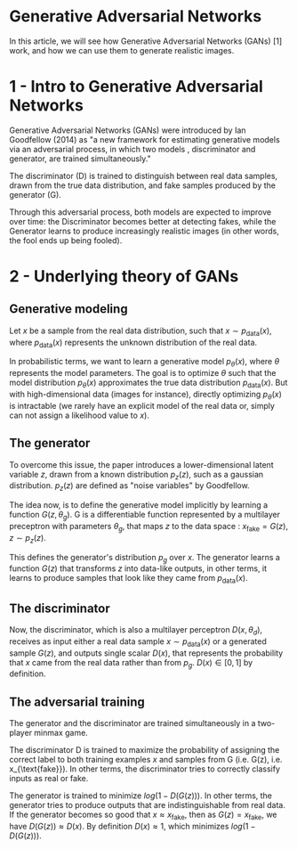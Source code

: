 # Generative Adversarial Networks

In this article, we will see how Generative Adversarial Networks (GANs) [1]  work, and how we can use them to generate realistic images.

# 1 - Intro to Generative Adversarial Networks

Generative Adversarial Networks (GANs) were introduced by Ian Goodfellow (2014) as "a new framework for estimating generative models via an adversarial process, in which two models , discriminator and generator, are trained simultaneously."

The discriminator (D) is trained to distinguish between real data samples, drawn from the true data distribution, and fake samples produced by the generator (G).

Through this adversarial process, both models are expected to improve over time: the Discriminator becomes better at detecting fakes, while the Generator learns to produce increasingly realistic images (in other words, the fool ends up being fooled).

# 2 - Underlying theory of GANs

## Generative modeling
Let $x$ be a sample from the real data distribution, such that $x \sim p_{\text{data}}(x)$, where $p_{\text{data}}(x)$ represents the unknown distribution of the real data. 

In probabilistic terms, we want to learn a generative model $p_\theta(x)$, where $\theta$ represents the model parameters. The goal is to optimize $\theta$ such that the model distribution $p_\theta(x)$ approximates the true data distribution $p_{\text{data}}(x)$. But with high-dimensional data (images for instance), directly optimizing $p_\theta(x)$ is intractable (we rarely have an explicit model of the real data or, simply can not assign a likelihood value to $x$).

## The generator
To overcome this issue, the paper introduces a lower-dimensional latent variable $z$, drawn from a known distribution $p_z(z)$, such as a gaussian distribution. $p_z(z)$ are defined as "noise variables" by Goodfellow. 

The idea now, is to define the generative model implicitly by learning a function $G(z,\theta_g)$. G is a differentiable function represented by a multilayer preceptron with parameters $\theta_g$, that maps $z$ to the data space : $x_{\text{fake}} = G(z)$, $z \sim p_z(z)$.

This defines the generator's distribution $p_g$ over $x$. The generator learns a function $G(z)$ that transforms $z$ into data-like outputs, in other terms, it learns to produce samples that look like they came from $p_{\text{data}}(x)$.

## The discriminator
Now, the discriminator, which is also a multilayer perceptron $D(x,\theta_d)$, receives as input either a real data sample $x \sim p_{\text{data}}(x)$ or a generated sample $G(z)$, and outputs single scalar $D(x)$, that represents the probability that $x$ came from the real data rather than from $p_g$. $D(x) \in [0,1]$ by definition.

## The adversarial training
The generator and the discriminator are trained simultaneously in a two-player minmax game. 

The discriminator D is trained to maximize the probability of assigning the correct label to both training examples $x$ and samples from G (i.e. G(z), i.e. x_{\text{fake}}). In other terms, the discriminator tries to correctly classify inputs as real or fake.

The generator is trained to minimize $log(1-D(G(z)))$. In other terms, the generator tries to produce outputs that are indistinguishable from real data. If the generator becomes so good that $x \approx x_{\text{fake}}$, then as $G(z) = x_{\text{fake}}$, we have $D(G(z)) \approx D(x)$. By definition $D(x) \approx 1$, which minimizes $log(1-D(G(z)))$.

